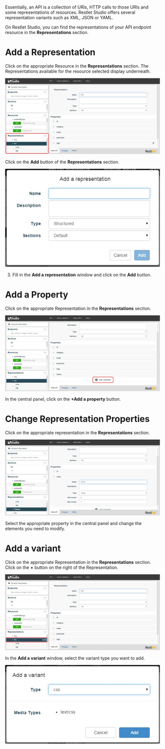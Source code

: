 Essentially, an API is a collection of URIs, HTTP calls to those URIs and some representations of resources. Restlet Studio offers several representation variants such as XML, JSON or YAML.

On Restlet Studio, you can find the representations of your API endpoint resource in the **Representations** section.

# Add a Representation

Click on the appropriate Resource in the **Representations** section. The Representations available for the resource selected display underneath.

![Representations section](images/representations-section.jpg "Representations section")

Click on the **Add** button of the **Representations** section.

![Add a Representation](images/add-representation.jpg "Add a Representation")

3. Fill in the **Add a representation** window and click on the **Add** button.

# Add a Property

Click on the appropriate Representation in the **Representations** section.

![Add a Property](images/add-property.jpg "Add a Property")

In the central panel, click on the **+Add a property** button.

# Change Representation Properties

Click on the appropriate representation in the **Representations** section.

![Properties](images/change-properties.jpg "Properties")

Select the appropriate property in the central panel and change the elements you need to modify.

# Add a variant

Click on the appropriate Representation in the **Representations** section.  
Click on the **+** button on the right of the Representation.

![+](images/plus-button.jpg "+")

In the **Add a variant** window, select the variant type you want to add.

![Add a variant](images/add-variant.jpg "Add a variant")
